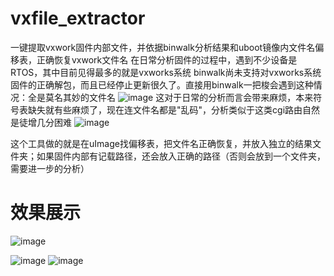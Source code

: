 # vxfile_extractor
一键提取vxwork固件内部文件，并依据binwalk分析结果和uboot镜像内文件名偏移表，正确恢复vxwork文件名
在日常分析固件的过程中，遇到不少设备是RTOS，其中目前见得最多的就是vxworks系统
binwalk尚未支持对vxworks系统固件的正确解包，而且已经停止更新很久了。直接用binwalk一把梭会遇到这种情况：全是莫名其妙的文件名
![image](https://github.com/user-attachments/assets/e1f3a9ea-485a-4eb7-9628-42db0ebd0d49)
这对于日常的分析而言会带来麻烦，本来符号表缺失就有些麻烦了，现在连文件名都是"乱码"，分析类似于这类cgi路由自然是徒增几分困难
![image](https://github.com/user-attachments/assets/5ae400a9-2fff-4054-aff7-97ab765b76b9)

这个工具做的就是在uImage找偏移表，把文件名正确恢复，并放入独立的结果文件夹；如果固件内部有记载路径，还会放入正确的路径（否则会放到一个文件夹，需要进一步的分析）
# 效果展示

![image](https://github.com/user-attachments/assets/abd228ae-b9de-4c75-9498-b366eb72ee29)

![image](https://github.com/user-attachments/assets/f81f9ef2-f16c-4202-9091-df3d91477108)
![image](https://github.com/user-attachments/assets/a35d0c68-e803-4e56-a671-a878a2196bc1)
